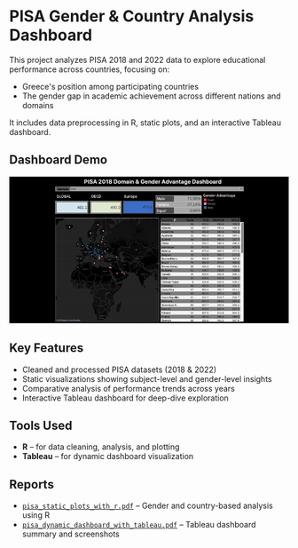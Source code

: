 # PISA Gender & Country Analysis Dashboard

This project analyzes PISA 2018 and 2022 data to explore educational performance across countries, focusing on:

- Greece's position among participating countries  
- The gender gap in academic achievement across different nations and domains  

It includes data preprocessing in R, static plots, and an interactive Tableau dashboard.

## Dashboard Demo

![Dashboard Functionality](assets/GIF-ezgif.com-optimize.gif)

## Key Features

- Cleaned and processed PISA datasets (2018 & 2022)  
- Static visualizations showing subject-level and gender-level insights  
- Comparative analysis of performance trends across years  
- Interactive Tableau dashboard for deep-dive exploration  

## Tools Used

- **R** – for data cleaning, analysis, and plotting  
- **Tableau** – for dynamic dashboard visualization
  
## Reports

- [`pisa_static_plots_with_r.pdf`](reports/pisa_static_plots_with_r.pdf) – Gender and country-based analysis using R  
- [`pisa_dynamic_dashboard_with_tableau.pdf`](reports/pisa_dynamic_dashboard_with_tableau.pdf) – Tableau dashboard summary and screenshots

